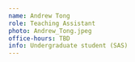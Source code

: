 ```yaml
---
name: Andrew Tong
role: Teaching Assistant
photo: Andrew_Tong.jpeg
office-hours: TBD
info: Undergraduate student (SAS)
---
```

